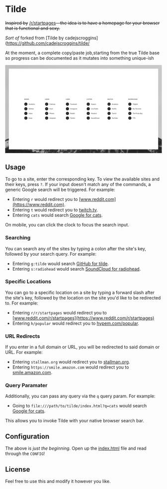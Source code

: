 # Tilde

~~Inspired by~~ [/r/startpages](https://www.reddit.com/r/startpages)—~~the idea is to have a homepage for your browser that is functional and sexy.~~

*Sort of*  forked from [Tilde by cadejscroggins] (https://github.com/cadejscroggins/tilde/ 

At the moment, a complete copy/paste job,starting from the true Tilde base so progress can be documented as it mutates into something unique-ish

![Screenshot](SCREENSHOT.png?raw=true "Screenshot")

## Usage

To go to a site, enter the corresponding key. To view the available sites and their keys, press `?`. If your input doesn't match any of the commands, a generic Google search will be triggered. For example:

- Entering `r` would redirect you to [www.reddit.com](https://www.reddit.com).
- Entering `t` would redirect you to [twitch.tv](https://www.twitch.tv).
- Entering `cats` would search [Google for cats](https://encrypted.google.com/search?q=cats).

On mobile, you can click the clock to focus the search input.

### Searching

You can search any of the sites by typing a colon after the site's key, followed by your search query. For example:

- Entering `g:tilde` would search [GitHub for tilde](https://github.com/search?q=tilde).
- Entering `s:radiohead` would search [SoundCloud for radiohead](https://soundcloud.com/search?q=radiohead).

### Specific Locations

You can go to a specific location on a site by typing a forward slash after the site's key, followed by the location on the site you'd like to be redirected to. For example:

- Entering `r/r/startpages` would redirect you to [www.reddit.com/r/startpages](https://www.reddit.com/r/startpages)
- Entering `h/popular` would redirect you to [hypem.com/popular](http://hypem.com/popular).

### URL Redirects

If you enter in a full domain or URL, you will be redirected to said domain or URL. For example:

- Entering `stallman.org` would redirect you to [stallman.org](https://stallman.org/).
- Entering `https://smile.amazon.com` would redirect you to [smile.amazon.com](https://smile.amazon.com/).

### Query Paramater

Additionally, you can pass any query via the `q` query param. For example:

- Going to `file:///path/to/tilde/index.html?q=cats` would search [Google for cats](https://encrypted.google.com/search?q=cats).

This allows you to invoke Tilde with your native browser search bar.

## Configuration

The above is _just the beginning_. Open up the [index.html](index.html) file and read through the `CONFIG`!

## License

Feel free to use this and modify it however you like.
